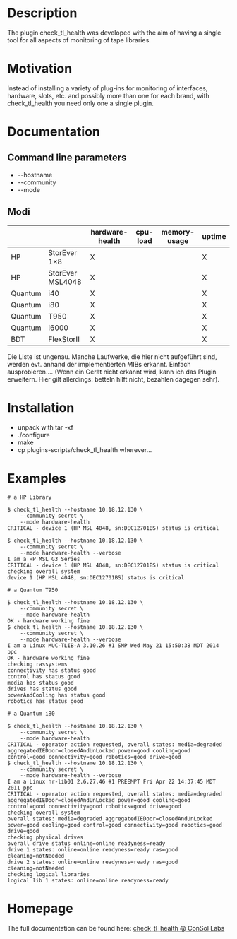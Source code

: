 Description
============
The plugin check_tl_health was developed with the aim of having a single tool for all aspects of monitoring of tape libraries.

Motivation
==========
Instead of installing a variety of plug-ins for monitoring of interfaces, hardware, slots, etc. and possibly more than one for each brand, with check_tl_health you need only one a single plugin.

Documentation
=============

Command line parameters
-----------------------

* --hostname
* --community
* --mode

Modi
----

|         |                  | hardware-health | cpu-load | memory-usage | uptime |
|---------|------------------|-----------------|----------|--------------|--------|
| HP      | StorEver 1×8     | X               |          |              | X      |
| HP      | StorEver MSL4048 | X               |          |              | X      |
| Quantum | i40              | X               |          |              | X      |
| Quantum | i80              | X               |          |              | X      |
| Quantum | T950             | X               |          |              | X      |
| Quantum | i6000            | X               |          |              | X      |
| BDT     | FlexStorII       | X               |          |              | X      |


Die Liste ist ungenau. Manche Laufwerke, die hier nicht aufgeführt sind, werden evt. anhand der implementierten MIBs erkannt. Einfach ausprobieren…. (Wenn ein Gerät nicht erkannt wird, kann ich das Plugin erweitern. Hier gilt allerdings: betteln hilft nicht, bezahlen dagegen sehr).

Installation
============

* unpack with tar -xf
* ./configure
* make
* cp plugins-scripts/check_tl_health wherever...

Examples
========

    # a HP Library
    
    $ check_tl_health --hostname 10.18.12.130 \
        --community secret \
        --mode hardware-health
    CRITICAL - device 1 (HP MSL 4048, sn:DEC12701BS) status is critical
    
    $ check_tl_health --hostname 10.18.12.130 \
        --community secret \
        --mode hardware-health --verbose
    I am a HP MSL G3 Series
    CRITICAL - device 1 (HP MSL 4048, sn:DEC12701BS) status is critical
    checking overall system
    device 1 (HP MSL 4048, sn:DEC12701BS) status is critical
    
    # a Quantum T950
    
    $ check_tl_health --hostname 10.18.12.130 \
        --community secret \
        --mode hardware-health
    OK - hardware working fine
    $ check_tl_health --hostname 10.18.12.130 \
        --community secret \
        --mode hardware-health --verbose
    I am a Linux MUC-TLIB-A 3.10.26 #1 SMP Wed May 21 15:50:38 MDT 2014 ppc
    OK - hardware working fine
    checking rassystems
    connectivity has status good
    control has status good
    media has status good
    drives has status good
    powerAndCooling has status good
    robotics has status good
    
    # a Quantum i80
    
    $ check_tl_health --hostname 10.18.12.130 \
        --community secret \
        --mode hardware-health
    CRITICAL - operator action requested, overall states: media=degraded aggregatedIEDoor=closedAndUnLocked power=good cooling=good control=good connectivity=good robotics=good drive=good
    $ check_tl_health --hostname 10.18.12.130 \
        --community secret \
        --mode hardware-health --verbose
    I am a Linux hr-lib01 2.6.27.46 #1 PREEMPT Fri Apr 22 14:37:45 MDT 2011 ppc
    CRITICAL - operator action requested, overall states: media=degraded aggregatedIEDoor=closedAndUnLocked power=good cooling=good control=good connectivity=good robotics=good drive=good
    checking overall system
    overall states: media=degraded aggregatedIEDoor=closedAndUnLocked power=good cooling=good control=good connectivity=good robotics=good drive=good
    checking physical drives
    overall drive status online=online readyness=ready
    drive 1 states: online=online readyness=ready ras=good cleaning=notNeeded
    drive 2 states: online=online readyness=ready ras=good cleaning=notNeeded
    checking logical libraries
    logical lib 1 states: online=online readyness=ready


Homepage
========

The full documentation can be found here:
[check_tl_health @ ConSol Labs](http://labs.consol.de/nagios/check_tl_health)
